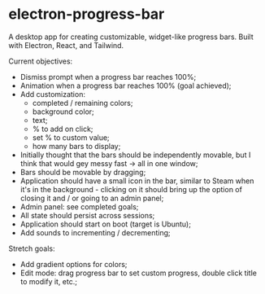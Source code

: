 # electron-progress-bar

A desktop app for creating customizable, widget-like progress bars. Built with Electron, React, and Tailwind.

Current objectives:

- Dismiss prompt when a progress bar reaches 100%;
- Animation when a progress bar reaches 100% (goal achieved);
- Add customization:
  - completed / remaining colors;
  - background color;
  - text;
  - % to add on click;
  - set % to custom value;
  - how many bars to display;
- Initially thought that the bars should be independently movable, but I think that would gey messy fast -> all in one window;
- Bars should be movable by dragging;
- Application should have a small icon in the bar, similar to Steam when it's in the background - clicking on it should bring up the option of closing it and / or going to an admin panel;
- Admin panel: see completed goals;
- All state should persist across sessions;
- Application should start on boot (target is Ubuntu);
- Add sounds to incrementing / decrementing;

Stretch goals:

- Add gradient options for colors;
- Edit mode: drag progress bar to set custom progress, double click title to modify it, etc.;
